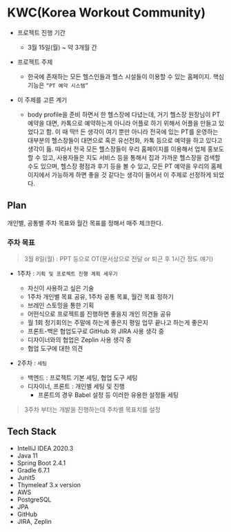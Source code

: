 # KWC(Korea Workout Community)

- 프로젝트 진행 기간 
  - 3월 15일(월) ~ 약 3개월 간

- 프로젝트 주제 
  - 한국에 존재하는 모든 헬스인들과 헬스 시설들이 이용할 수 있는 홈페이지. 핵심 기능은 `“PT 예약 시스템”`

- 이 주제를 고른 계기 
  - body profile을 준비 하면서 한 헬스장에 다녔는데, 거기 헬스장 원장님이 PT 예약을 대면, 카톡으로 예약하는게 아니라 어플로 하기 위해서 어플을 만들고 있었다고 함. 이 때 딱!! 든 생각이 여기 뿐만 아니라 전국에 있는 PT를 운영하는 대부분의 헬스장들이 대면으로 혹은 유선전화, 카톡 등으로 예약을 하고 있다고 생각이 듦. 
따라서 전국 모든 헬스장들이 우리 홈페이지를 이용해서 업체 홍보도 할 수 있고, 사용자들은 지도 서비스 등을 통해서 집과 가까운 헬스장을 검색할 수도 있으며, 헬스장 평점과 후기 등을 볼 수 있고, 모든 PT 예약을 우리의 홈페이지에서 가능하게 하면 좋을 것 같다는 생각이 들어서 이 주제로 선정하게 되었다.

## Plan

개인별, 공통별 주차 목표와 월간 목표를 정해서 매주 체크한다.

### 주차 목표

> 3월 8일(월) : PPT 등으로 OT(문서상으로 전달 or 퇴근 후 1시간 정도 얘기) 

- 1주차 : `기획 및 프로젝트 진행 계획 세우기`
  - 자신이 사용하고 싶은 기술
  - 1주차 개인별 목표 공유, 1주차 공통 목표, 월간 목표 정하기
  - 브레인 스토밍을 통한 기획
  - 어떤식으로 프로젝트를 진행하면 좋을지 개인 의견들 공유
  - 월 1회 정기회의는 주말에 하는게 좋은지 평일 업무 끝나고 하는게 좋은지
  - 프론트-백은 협업도구로 GitHub 와 JIRA 사용 생각 중
  - 디자이너와의 협업은 Zeplin 사용 생각 중
  - 협업 도구에 대한 의견

- 2주차 : `세팅`
  - 백엔드 : 프로젝트 기본 세팅, 협업 도구 세팅
  - 디자이너, 프론트 : 개인별 세팅 및 진행
    - 프론트의 경우 Babel 설정 등 이러한 유용한 설정들 세팅

> 3주차 부터는 개발을 진행하는데 주차별 목표치를 설정

## Tech Stack

- IntelliJ IDEA 2020.3
- Java 11
- Spring Boot 2.4.1
- Gradle 6.7.1
- Junit5
- Thymeleaf 3.x version
- AWS
- PostgreSQL
- JPA
- GitHub
- JIRA, Zeplin


